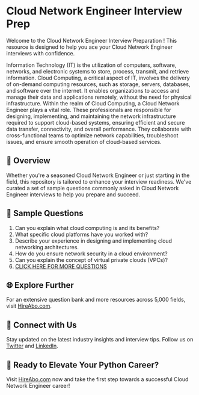 # Cloud Network Engineer Interview Prep

Welcome to the Cloud Network Engineer Interview Preparation ! This resource is designed to help you ace your Cloud Network Engineer interviews with confidence.

Information Technology (IT) is the utilization of computers, software, networks, and electronic systems to store, process, transmit, and retrieve information. Cloud Computing, a critical aspect of IT, involves the delivery of on-demand computing resources, such as storage, servers, databases, and software over the internet. It enables organizations to access and manage their data and applications remotely, without the need for physical infrastructure. Within the realm of Cloud Computing, a Cloud Network Engineer plays a vital role. These professionals are responsible for designing, implementing, and maintaining the network infrastructure required to support cloud-based systems, ensuring efficient and secure data transfer, connectivity, and overall performance. They collaborate with cross-functional teams to optimize network capabilities, troubleshoot issues, and ensure smooth operation of cloud-based services.

## 🚀 Overview

Whether you're a seasoned Cloud Network Engineer or just starting in the field, this repository is tailored to enhance your interview readiness. We've curated a set of sample questions commonly asked in Cloud Network Engineer interviews to help you prepare and succeed.

## 📝 Sample Questions

1. Can you explain what cloud computing is and its benefits?
2. What specific cloud platforms have you worked with?
3. Describe your experience in designing and implementing cloud networking architectures.
4. How do you ensure network security in a cloud environment?
5. Can you explain the concept of virtual private clouds (VPCs)?
6. [CLICK HERE FOR MORE QUESTIONS](https://hireabo.com/job/0_4_8/Cloud%20Network%20Engineer)

## 🌐 Explore Further

For an extensive question bank and more resources across 5,000 fields, visit [HireAbo.com](https://www.hireabo.com).

## 📱 Connect with Us

Stay updated on the latest industry insights and interview tips. Follow us on [Twitter](https://twitter.com/hireabo) and [LinkedIn](https://www.linkedin.com/in/hire-abo-3609972a8/).

## 🚀 Ready to Elevate Your Python Career?

Visit [HireAbo.com](https://www.hireabo.com) now and take the first step towards a successful Cloud Network Engineer career!